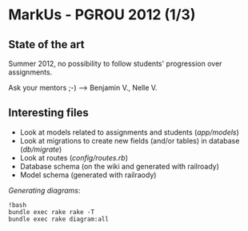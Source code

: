 MarkUs - PGROU 2012 (1/3)
=====================

State of the art
------------------
Summer 2012, no possibility to follow students' progression over assignments.

Ask your mentors ;-) --> Benjamin V., Nelle V.

Interesting files
--------------------

- Look at models related to assignments and students (*app/models*)
- Look at migrations to create new fields (and/or tables) in database (*db/migrate*)
- Look at routes (*config/routes.rb*)
- Database schema (on the wiki and generated with railroady)
- Model schema (generated with railraody)

*Generating diagrams*:

    !bash
    bundle exec rake rake -T
    bundle exec rake diagram:all
